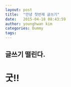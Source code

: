```yaml
---
layout: post
title:  "안녕 첫번재 글쓰기"
date:   2015-04-18 08:43:59
author: younghwan kim
categories: Dummy
tags: 
---
```



## 글쓰기 떨린다. 

# 굿!!
